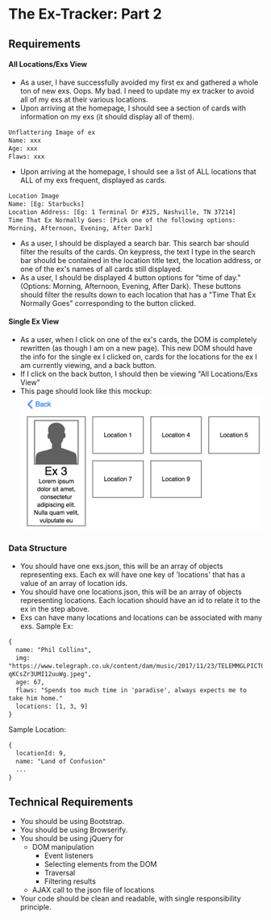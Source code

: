 # The Ex-Tracker: Part 2

## Requirements

#### All Locations/Exs View
- As a user, I have successfully avoided my first ex and gathered a whole ton of new exs. Oops. My bad. I need to update my ex tracker to avoid all of my exs at their various locations.
- Upon arriving at the homepage, I should see a section of cards with information on my exs (it should display all of them).
```
Unflattering Image of ex
Name: xxx
Age: xxx
Flaws: xxx
```
- Upon arriving at the homepage, I should see a list of ALL locations that ALL of my exs frequent, displayed as cards.
```
Location Image
Name: [Eg: Starbucks]
Location Address: [Eg: 1 Terminal Dr #325, Nashville, TN 37214]
Time That Ex Normally Goes: [Pick one of the following options: Morning, Afternoon, Evening, After Dark]
```
- As a user, I should be displayed a search bar. This search bar should filter the results of the cards. On keypress, the text I type in the search bar should be contained in the location title text, the location address, or one of the ex's names of all cards still displayed.
- As a user, I should be displayed 4 button options for "time of day." (Options: Morning, Afternoon, Evening, After Dark). These buttons should filter the results down to each location that has a "Time That Ex Normally Goes" corresponding to the button clicked.

#### Single Ex View
- As a user, when I click on one of the ex's cards, the DOM is completely rewritten (as though I am on a new page). This new DOM should have the info for the single ex I clicked on, cards for the locations for the ex I am currently viewing, and a back button.
- If I click on the back button, I should then be viewing "All Locations/Exs View"
- This page should look like this mockup:
![Single Ex View Mockup](./Part2-single-ex-view.png)

### Data Structure
- You should have one exs.json, this will be an array of objects representing exs. Each ex will have one key of 'locations' that has a value of an array of location ids.
- You should have one locations.json, this will be an array of objects representing locations. Each location should have an id to relate it to the ex in the step above.
- Exs can have many locations and locations can be associated with many exs.
Sample Ex:
```
{
  name: "Phil Collins",
  img: "https://www.telegraph.co.uk/content/dam/music/2017/11/23/TELEMMGLPICT000133495746_trans_NvBQzQNjv4BqYpan1rnL3YFxlcDYh3PnVXPRax-qKCsZr3UMI12uuWg.jpeg",
  age: 67,
  flaws: "Spends too much time in 'paradise', always expects me to take him home."
  locations: [1, 3, 9]
}
```

Sample Location:
```
{
  locationId: 9,
  name: "Land of Confusion"
  ...
}
```


## Technical Requirements

- You should be using Bootstrap.
- You should be using Browserify.
- You should be using jQuery for
  - DOM manipulation
    - Event listeners
    - Selecting elements from the DOM
    - Traversal
    - Filtering results
  - AJAX call to the json file of locations
- Your code should be clean and readable, with single responsibility principle.
